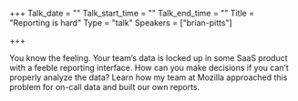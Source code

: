 +++
Talk_date = ""
Talk_start_time = ""
Talk_end_time = ""
Title = "Reporting is hard"
Type = "talk"
Speakers = ["brian-pitts"]

+++

You know the feeling. Your team’s data is locked up in some SaaS product with a feeble reporting interface. How can you make decisions if you can’t properly analyze the data? Learn how my team at Mozilla approached this problem for on-call data and built our own reports.
